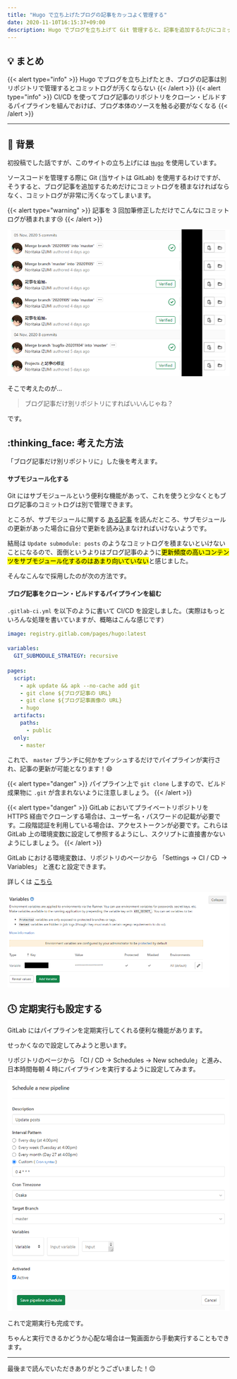 ```yaml
---
title: "Hugo で立ち上げたブログの記事をカッコよく管理する"
date: 2020-11-10T16:15:37+09:00
description: Hugo でブログを立ち上げて Git 管理すると、記事を追加するたびにコミットログが積まれて美しくありません。今回はそれを GitLab CI/CD で解消する方法を考えます。
---
```


## :bulb: まとめ

{{< alert type="info" >}}
Hugo でブログを立ち上げたとき、ブログの記事は別リポジトリで管理するとコミットログが汚くならない
{{< /alert >}}
{{< alert type="info" >}}
CI/CD を使ってブログ記事のリポジトリをクローン・ビルドするパイプラインを組んでおけば、ブログ本体のソースを触る必要がなくなる
{{< /alert >}}

---

## :seedling: 背景

初投稿でした話ですが、このサイトの立ち上げには [`Hugo`](https://gohugo.io/) を使用しています。

ソースコードを管理する際に Git (当サイトは GitLab) を使用するわけですが、そうすると、ブログ記事を追加するためだけにコミットログを積まなければならなく、コミットログが非常に汚くなってしまいます。

{{< alert type="warning" >}}
記事を 3 回加筆修正しただけでこんなにコミットログが積まれます:cry:
{{< /alert >}}

![Commit logs](images/commit-log.png)<!-- @IGNORE PREVIOUS: link -->

そこで考えたのが...

> ブログ記事だけ別リポジトリにすればいいんじゃね？

です。

## :thinking_face: 考えた方法

「ブログ記事だけ別リポジトリに」した後を考えます。

#### サブモジュール化する

Git にはサブモジュールという便利な機能があって、これを使うと少なくともブログ記事のコミットログは別で管理できます。

ところが、サブモジュールに関する [ある記事](https://qiita.com/sotarok/items/0d525e568a6088f6f6bb) を読んだところ、サブモジュールの更新があった場合に自分で更新を読み込まなければいけないようです。

結局は `Update submodule: posts` のようなコミットログを積まないといけないことになるので、面倒というよりはブログ記事のように<mark>更新頻度の高いコンテンツをサブモジュール化するのはあまり向いていない</mark>と感じました。

そんなこんなで採用したのが次の方法です。

#### ブログ記事をクローン・ビルドするパイプラインを組む

`.gitlab-ci.yml` を以下のように書いて CI/CD を設定しました。（実際はもっといろんな処理を書いていますが、概略はこんな感じです）

```yaml
image: registry.gitlab.com/pages/hugo:latest

variables:
  GIT_SUBMODULE_STRATEGY: recursive

pages:
  script:
    - apk update && apk --no-cache add git
    - git clone ${ブログ記事の URL}
    - git clone ${ブログ記事画像の URL}
    - hugo
  artifacts:
    paths:
      - public
  only:
    - master
```

これで、 `master` ブランチに何かをプッシュするだけでパイプラインが実行され、記事の更新が可能となります！:smile:

{{< alert type="danger" >}}
パイプライン上で `git clone` しますので、ビルド成果物に `.git` が含まれないように注意しましょう。
{{< /alert >}}

{{< alert type="danger" >}}
GitLab においてプライベートリポジトリを HTTPS 経由でクローンする場合は、ユーザー名・パスワードの記載が必要です。二段階認証を利用している場合は、アクセストークンが必要です。これらは GitLab 上の環境変数に設定して参照するようにし、スクリプトに直接書かないようにしましょう。
{{< /alert >}}

GitLab における環境変数は、リポジトリのページから 「Settings → CI / CD → Variables」 と進むと設定できます。

詳しくは [こちら](https://docs.gitlab.com/ee/ci/variables/README.html#custom-environment-variables)

![Set environment variables in GitLab](images/gitlab-environment-variables.png)<!-- @IGNORE PREVIOUS: link -->

## :clock4: 定期実行も設定する

GitLab にはパイプラインを定期実行してくれる便利な機能があります。

せっかくなので設定してみようと思います。

リポジトリのページから 「CI / CD → Schedules → New schedule」と進み、日本時間毎朝 4 時にパイプラインを実行するように設定してみます。

![Schedule a new pipeline](images//schedule-a-new-pipeline.png)<!-- @IGNORE PREVIOUS: link -->

これで定期実行も完成です。

ちゃんと実行できるかどうか心配な場合は一覧画面から手動実行することもできます。

---

最後まで読んでいただきありがとうございました！:wink:
